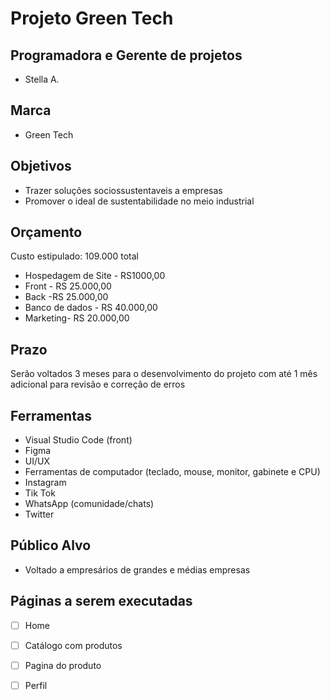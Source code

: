 # Projeto Green Tech

## Programadora e Gerente de projetos

- Stella A.

## Marca

- Green Tech

## Objetivos

- Trazer soluções sociossustentaveis a empresas
- Promover o ideal de sustentabilidade no meio industrial

## Orçamento

Custo estipulado: 109.000 total

- Hospedagem de Site - RS1000,00
- Front - RS 25.000,00
- Back -RS 25.000,00
- Banco de dados - RS 40.000,00
- Marketing- RS 20.000,00

## Prazo

Serão voltados 3 meses para o desenvolvimento do projeto com até 1 mês adicional para revisão e correção de erros 

## Ferramentas

- Visual Studio Code (front)
- Figma
- UI/UX
- Ferramentas de computador (teclado, mouse, monitor, gabinete e CPU)
- Instagram
- Tik Tok
- WhatsApp (comunidade/chats)
- Twitter

## Público Alvo

- Voltado a empresários de grandes e médias empresas 

## Páginas a serem executadas

- [ ]  Home
- [ ]  Catálogo com produtos
- [ ]  Pagina do produto 
- [ ]  Perfil 

